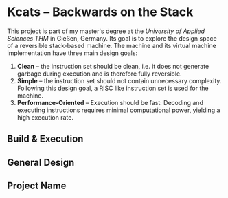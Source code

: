 # Kcats – Backwards on the Stack


This project is part of my master's degree at the *University of Applied Sciences THM* in Gießen, Germany. Its goal is to explore the design space of a reversible stack-based machine. The machine and its virtual machine implementation have three main design goals:
1. **Clean** – the instruction set should be clean, i.e. it does not generate garbage during execution and is therefore fully reversible.
2. **Simple** – the instruction set should not contain unnecessary complexity. Following this design goal, a RISC like instruction set is used for the machine.
3. **Performance-Oriented** – Execution should be fast: Decoding and executing instructions requires minimal computational power, yielding a high execution rate.

## Build & Execution

## General Design

## Project Name



